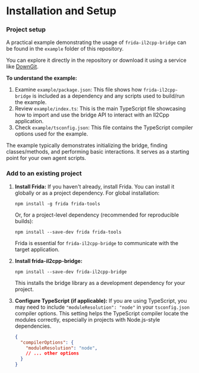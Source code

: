 # Installation and Setup

### Project setup
A practical example demonstrating the usage of `frida-il2cpp-bridge` can be found in the `example` folder of this repository.

You can explore it directly in the repository or download it using a service like [DownGit](https://minhaskamal.github.io/DownGit/#/home?url=https://github.com/vfsfitvnm/frida-il2cpp-bridge/tree/master/example).

**To understand the example:**
1.  Examine `example/package.json`: This file shows how `frida-il2cpp-bridge` is included as a dependency and any scripts used to build/run the example.
2.  Review `example/index.ts`: This is the main TypeScript file showcasing how to import and use the bridge API to interact with an Il2Cpp application.
3.  Check `example/tsconfig.json`: This file contains the TypeScript compiler options used for the example.

The example typically demonstrates initializing the bridge, finding classes/methods, and performing basic interactions. It serves as a starting point for your own agent scripts.

### Add to an existing project

1.  **Install Frida:**
    If you haven't already, install Frida. You can install it globally or as a project dependency. For global installation:
    ```shell script
    npm install -g frida frida-tools
    ```
    Or, for a project-level dependency (recommended for reproducible builds):
    ```shell script
    npm install --save-dev frida frida-tools
    ```
    Frida is essential for `frida-il2cpp-bridge` to communicate with the target application.

2.  **Install frida-il2cpp-bridge:**
    ```shell script
    npm install --save-dev frida-il2cpp-bridge
    ```
    This installs the bridge library as a development dependency for your project.

3.  **Configure TypeScript (if applicable):**
    If you are using TypeScript, you may need to include `"moduleResolution": "node"` in your `tsconfig.json` compiler options. This setting helps the TypeScript compiler locate the modules correctly, especially in projects with Node.js-style dependencies.
    ```json
    {
      "compilerOptions": {
        "moduleResolution": "node",
        // ... other options
      }
    }
    ```
